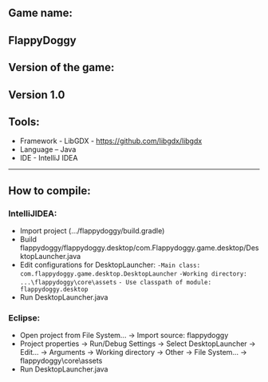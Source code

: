 ## Game name:
FlappyDoggy
---
## Version of the game: 
Version 1.0
---
## Tools:
- Framework - LibGDX - https://github.com/libgdx/libgdx
- Language – Java
- IDE - IntelliJ IDEA
---
## How to compile:
### IntelliJIDEA:
- Import project (.../flappydoggy/build.gradle)
- Build flappydoggy/flappydoggy.desktop/com.Flappydoggy.game.desktop/DesktopLauncher.java
- Edit configurations for DesktopLauncher:
``` -Main class: com.flappydoggy.game.desktop.DesktopLauncher ```
``` -Working directory: ...\flappydoggy\core\assets ```
``` - Use classpath of module: flappydoggy.desktop ```
- Run DesktopLauncher.java
### Eclipse: 
- Open project from File System... -> Import source: flappydoggy
- Project properties -> Run/Debug Settings -> Select DesktopLauncher -> 
Edit... -> Arguments -> Working directory -> 
Other -> File 	System... -> flappydoggy\core\assets
- Run DesktopLauncher.java 






